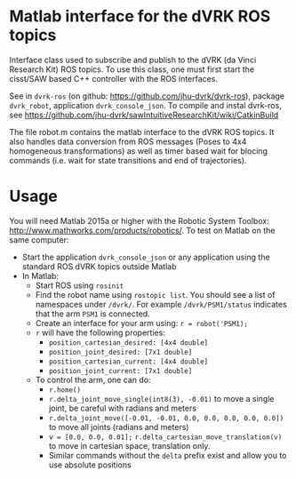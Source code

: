 Matlab interface for the dVRK ROS topics
========================================

Interface class used to subscribe and publish to the dVRK (da Vinci Research Kit) ROS topics.  To use this class, one must first start the cisst/SAW based C++ controller with the ROS interfaces.

See in `dvrk-ros` (on github: https://github.com/jhu-dvrk/dvrk-ros), package `dvrk_robot`, application `dvrk_console_json`.  To compile and instal dvrk-ros, see https://github.com/jhu-dvrk/sawIntuitiveResearchKit/wiki/CatkinBuild

The file robot.m contains the matlab interface to the dVRK ROS topics.  It also handles data conversion from ROS messages (Poses to 4x4 homogeneous transformations) as well as timer based wait for blocing commands (i.e. wait for state transitions and end of trajectories).

Usage
=====

You will need Matlab 2015a or higher with the Robotic System Toolbox: http://www.mathworks.com/products/robotics/.  To test on Matlab on the same computer:
 * Start the application `dvrk_console_json` or any application using the standard ROS dVRK topics outside Matlab
 * In Matlab:
   * Start ROS using `rosinit`
   * Find the robot name using `rostopic list`.  You should see a list of namespaces under `/dvrk/`.  For example `/dvrk/PSM1/status` indicates that the arm `PSM1` is connected.
   * Create an interface for your arm using: `r = robot('PSM1);`
   * `r` will have the following properties:
     * `position_cartesian_desired: [4x4 double]`
     * `position_joint_desired: [7x1 double]`
     * `position_cartesian_current: [4x4 double]`
     * `position_joint_current: [7x1 double]`
   * To control the arm, one can do:
     * `r.home()`
     * `r.delta_joint_move_single(int8(3), -0.01)` to move a single joint, be careful with radians and meters
     * `r.delta_joint_move([-0.01, -0.01, 0.0, 0.0, 0.0, 0.0, 0.0])` to move all joints (radians and meters)
     * `v = [0.0, 0.0, 0.01];`
       `r.delta_cartesian_move_translation(v)` to move in cartesian space, translation only.
     * Similar commands without the `delta` prefix exist and allow you to use absolute positions 
